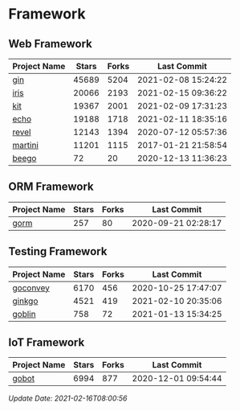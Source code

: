 # Framework

## Web Framework
| Project Name | Stars | Forks | Last Commit |
| ------------ | ----- | ----- | ----------- |
| [gin](https://github.com/gin-gonic/gin) | 45689 | 5204 | 2021-02-08 15:24:22 |
| [iris](https://github.com/kataras/iris) | 20066 | 2193 | 2021-02-15 09:36:22 |
| [kit](https://github.com/go-kit/kit) | 19367 | 2001 | 2021-02-09 17:31:23 |
| [echo](https://github.com/labstack/echo) | 19188 | 1718 | 2021-02-11 18:35:16 |
| [revel](https://github.com/revel/revel) | 12143 | 1394 | 2020-07-12 05:57:36 |
| [martini](https://github.com/go-martini/martini) | 11201 | 1115 | 2017-01-21 21:58:54 |
| [beego](https://github.com/astaxie/beego) | 72 | 20 | 2020-12-13 11:36:23 |

## ORM Framework
| Project Name | Stars | Forks | Last Commit |
| ------------ | ----- | ----- | ----------- |
| [gorm](https://github.com/jinzhu/gorm) | 257 | 80 | 2020-09-21 02:28:17 |

## Testing Framework
| Project Name | Stars | Forks | Last Commit |
| ------------ | ----- | ----- | ----------- |
| [goconvey](https://github.com/smartystreets/goconvey) | 6170 | 456 | 2020-10-25 17:47:07 |
| [ginkgo](https://github.com/onsi/ginkgo) | 4521 | 419 | 2021-02-10 20:35:06 |
| [goblin](https://github.com/franela/goblin) | 758 | 72 | 2021-01-13 15:34:25 |

## IoT Framework
| Project Name | Stars | Forks | Last Commit |
| ------------ | ----- | ----- | ----------- |
| [gobot](https://github.com/hybridgroup/gobot) | 6994 | 877 | 2020-12-01 09:54:44 |

*Update Date: 2021-02-16T08:00:56*